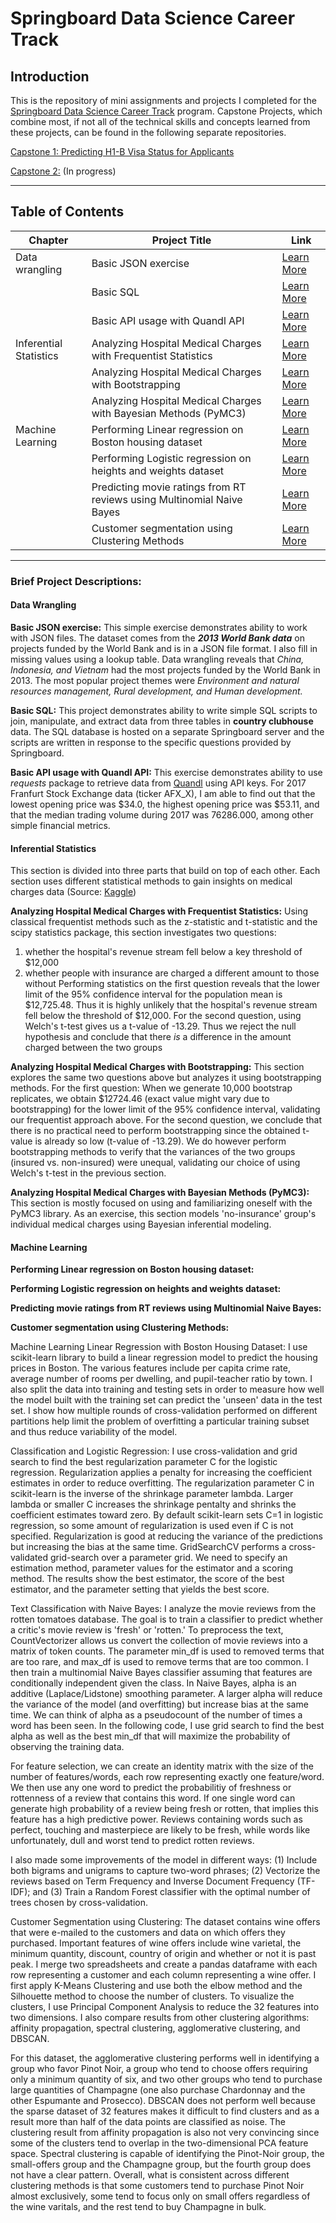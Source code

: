 # Springboard Data Science Career Track


## Introduction

This is the repository of mini assignments and projects I completed for the [Springboard Data Science Career Track](https://www.springboard.com/workshops/data-science-career-track) program. Capstone Projects, which combine most, if not all of the technical skills and concepts learned from these projects, can be found in the following separate repositories. 

[Capstone 1: Predicting H1-B Visa Status for Applicants]()   

[Capstone 2:]() (In progress)

_______
## Table of Contents

| Chapter | Project Title | Link |
| --- | --- | --- |
|  Data wrangling | Basic JSON exercise | [Learn More]() | 
| | Basic SQL | [Learn More]() | 
| | Basic API usage with Quandl API | [Learn More]() | 
| Inferential Statistics | Analyzing Hospital Medical Charges with Frequentist Statistics  | [Learn More]() | 
| | Analyzing Hospital Medical Charges with Bootstrapping | [Learn More]() | 
| | Analyzing Hospital Medical Charges with Bayesian Methods (PyMC3)  | [Learn More]() | 
| Machine Learning | Performing Linear regression on Boston housing dataset | [Learn More]() | 
| | Performing Logistic regression on heights and weights dataset | [Learn More]() | 
| | Predicting movie ratings from RT reviews using Multinomial Naive Bayes | [Learn More]() | 
| | Customer segmentation using Clustering Methods | [Learn More]() | 



_______
### Brief Project Descriptions: 

#### Data Wrangling

**Basic JSON exercise:** This simple exercise demonstrates ability to work with JSON files. The dataset comes from the ***2013 World Bank data*** on projects funded by the World Bank and is in a JSON file format. I also fill in missing values using a lookup table. Data wrangling reveals that *China, Indonesia, and Vietnam* had the most projects funded by the World Bank in 2013. The most popular project themes were *Environment and natural resources management, Rural development, and Human development.*

**Basic SQL:** This project demonstrates ability to write simple SQL scripts to join, manipulate, and extract data from three tables in **country clubhouse** data. The SQL database is hosted on a separate Springboard server and the scripts are written in response to the specific questions provided by Springboard. 


**Basic API usage with Quandl API:** This exercise demonstrates ability to use *requests* package to retrieve data from [Quandl](https://www.quandl.com/) using API keys. For 2017 Franfurt Stock Exchange data (ticker AFX_X), I am able to find out that the lowest opening price was $34.0, the highest opening price was $53.11, and that the median trading volume during 2017 was 76286.000, among other simple financial metrics. 



#### Inferential Statistics

This section is divided into three parts that build on top of each other. Each section uses different statistical methods to gain insights on medical charges data (Source: [Kaggle](https://www.kaggle.com/easonlai/sample-insurance-claim-prediction-dataset))

**Analyzing Hospital Medical Charges with Frequentist Statistics:** Using classical frequentist methods such as the z-statistic and t-statistic and the scipy statistics package, this section investigates two questions: 
1) whether the hospital's revenue stream fell below a key threshold of $12,000 
2) whether people with insurance are charged a different amount to those without 
Performing statistics on the first question reveals that the lower limit of the 95% confidence interval for the population mean is $12,725.48. Thus it is highly unlikely that the hospital's revenue stream fell below the threshold of $12,000. For the second question, using Welch's t-test gives us a t-value of -13.29. Thus we reject the null hypothesis and conclude that there *is* a difference in the amount charged between the two groups

**Analyzing Hospital Medical Charges with Bootstrapping:** This section explores the same two questions above but analyzes it using bootstrapping methods. For the first question: When we generate 10,000 bootstrap replicates, we obtain $12724.46 (exact value might vary due to bootstrapping) for the lower limit of the 95% confidence interval, validating our frequentist approach above. For the second question, we conclude that there is no practical need to perform bootstrapping since the obtained t-value is already so low (t-value of -13.29). We do however perform bootstrapping methods to verify that the variances of the two groups (insured vs. non-insured) were unequal, validating our choice of using Welch's t-test in the previous section.

**Analyzing Hospital Medical Charges with Bayesian Methods (PyMC3):** This section is mostly focused on using and familiarizing oneself with the PyMC3 library. As an exercise, this section models 'no-insurance' group's individual medical charges using Bayesian inferential modeling.

#### Machine Learning 


**Performing Linear regression on Boston housing dataset:**

**Performing Logistic regression on heights and weights dataset:**

**Predicting movie ratings from RT reviews using Multinomial Naive Bayes:**

**Customer segmentation using Clustering Methods:**




Machine Learning
Linear Regression with Boston Housing Dataset: I use scikit-learn library to build a linear regression model to predict the housing prices in Boston. The various features include per capita crime rate, average number of rooms per dwelling, and pupil-teacher ratio by town. I also split the data into training and testing sets in order to measure how well the model built with the training set can predict the 'unseen' data in the test set. I show how multiple rounds of cross-validation performed on different partitions help limit the problem of overfitting a particular training subset and thus reduce variability of the model.

Classification and Logistic Regression: I use cross-validation and grid search to find the best regularization parameter C for the logistic regression. Regularization applies a penalty for increasing the coefficient estimates in order to reduce overfitting. The regularization parameter C in scikit-learn is the inverse of the shrinkage parameter lambda. Larger lambda or smaller C increases the shrinkage pentalty and shrinks the coefficient estimates toward zero. By default scikit-learn sets C=1 in logistic regression, so some amount of regularization is used even if C is not specified. Regularization is good at reducing the variance of the predictions but increasing the bias at the same time. GridSearchCV performs a cross-validated grid-search over a parameter grid. We need to specify an estimation method, parameter values for the estimator and a scoring method. The results show the best estimator, the score of the best estimator, and the parameter setting that yields the best score.

Text Classification with Naive Bayes: I analyze the movie reviews from the rotten tomatoes database. The goal is to train a classifier to predict whether a critic's movie review is 'fresh' or 'rotten.' To preprocess the text, CountVectorizer allows us convert the collection of movie reviews into a matrix of token counts. The parameter min_df is used to removed terms that are too rare, and max_df is used to remove terms that are too common. I then train a multinomial Naive Bayes classifier assuming that features are conditionally independent given the class. In Naive Bayes, alpha is an additive (Laplace/Lidstone) smoothing parameter. A larger alpha will reduce the variance of the model (and overfitting) but increase bias at the same time. We can think of alpha as a pseudocount of the number of times a word has been seen. In the following code, I use grid search to find the best alpha as well as the best min_df that will maximize the probability of observing the training data.

For feature selection, we can create an identity matrix with the size of the number of features/words, each row representing exactly one feature/word. We then use any one word to predict the probabilitiy of freshness or rottenness of a review that contains this word. If one single word can generate high probability of a review being fresh or rotten, that implies this feature has a high predictive power. Reviews containing words such as perfect, touching and masterpiece are likely to be fresh, while words like unfortunately, dull and worst tend to predict rotten reviews.

I also made some improvements of the model in different ways: (1) Include both bigrams and unigrams to capture two-word phrases; (2) Vectorize the reviews based on Term Frequency and Inverse Document Frequency (TF-IDF); and (3) Train a Random Forest classifier with the optimal number of trees chosen by cross-validation.

Customer Segmentation using Clustering: The dataset contains wine offers that were e-mailed to the customers and data on which offers they purchased. Important features of wine offers include wine varietal, the minimum quantity, discount, country of origin and whether or not it is past peak. I merge two spreadsheets and create a pandas dataframe with each row representing a customer and each column representing a wine offer. I first apply K-Means Clustering and use both the elbow method and the Silhouette method to choose the number of clusters. To visualize the clusters, I use Principal Component Analysis to reduce the 32 features into two dimensions. I also compare results from other clustering algorithms: affinity propagation, spectral clustering, agglomerative clustering, and DBSCAN.

For this dataset, the agglomerative clustering performs well in identifying a group who favor Pinot Noir, a group who tend to choose offers requiring only a minimum quantity of six, and two other groups who tend to purchase large quantities of Champagne (one also purchase Chardonnay and the other Espumante and Prosecco). DBSCAN does not perform well because the sparse dataset of 32 features makes it difficult to find clusters and as a result more than half of the data points are classified as noise. The clustering result from affinity propagation is also not very convincing since some of the clusters tend to overlap in the two-dimensional PCA feature space. Spectral clustering is capable of identifying the Pinot-Noir group, the small-offers group and the Champagne group, but the fourth group does not have a clear pattern. Overall, what is consistent across different clustering methods is that some customers tend to purchase Pinot Noir almost exclusively, some tend to focus only on small offers regardless of the wine varitals, and the rest tend to buy Champagne in bulk.
